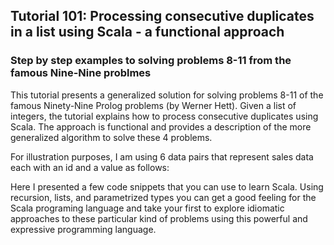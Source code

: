 ## Tutorial 101: Processing consecutive duplicates in a list using Scala - a functional approach   
### Step by step examples to solving problems 8-11 from the famous Nine-Nine problmes

This tutorial presents a generalized solution for solving problems 8-11 of the famous Ninety-Nine Prolog problems (by Werner Hett). Given a list of integers, the tutorial explains how to process consecutive duplicates using Scala. The approach is functional and provides a description of the more generalized algorithm to solve these 4 problems.

For illustration purposes, I am using 6 data pairs that represent sales data each with an id and a value as follows:

Here I presented a few code snippets that you can use to learn Scala. Using recursion, lists, and parametrized types you can get a good feeling for the Scala programing language and take your first to explore idiomatic approaches to these particular kind of problems using this powerful and expressive programming language. 




